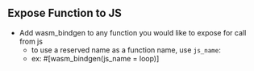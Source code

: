 ## Expose Function to JS
* Add wasm_bindgen to any function you would like to expose for call from js 
  * to use a reserved name as a function name, use `js_name`:
  * ex: #[wasm_bindgen(js_name = loop)]